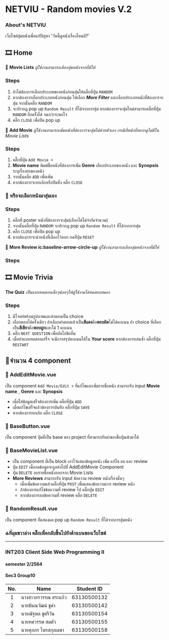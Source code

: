 # NETVIU - Random movies V.2

### About's NETVIU
เว็บไซต์สุ่มหนังเพื่อแก้ปัญหา 'วันนี้ดูหนังเรื่องไหนดี?'

## 🎞️ Home

:round_pushpin: **Movie Lists** _ผู้ใช้งานสามารถเลือกสุ่มหนังจากที่มีให้_
### Steps
1. ถ้าไม่ต้องการเลือกประเภทของหนังก่อนสุ่มให้คลิ๊กที่ปุ่ม `RANDOM`
2. หากต้องการเลือกประเภทหนังก่อนสุ่ม ให้เลือก ***More Filter*** และเลือกประเภทหนังที่ต้องการจะสุ่ม จากนั้นคลิ๊ก `RANDOM`
3. จะปรากฎ pop up `Random Result` ที่ได้จากการสุ่ม หากต้องการจะสุ่มใหม่สามารถคลิ๊กที่ปุ่ม `RANDOM` อีกครั้งได้ จนกว่าจะพอใจ
4. คลิ๊ก `CLOSE` เพื่อปิด pop up

:round_pushpin: **Add Movie** _ผู้ใช้งานสามารถเพิ่มหนังที่ต้องการจะสุ่มได้ด้วยตัวเอง กรณีที่หนังที่อยากดูไม่มีใน Movie Lists_
### Steps
1. คลื๊กที่ปุ่ม `Add Movie +`
2. __Movie name__ พิมพ์ชื่อหนังที่ต้องการเพิ่ม  __Genre__ เลือกประเภทของหนัง และ __Synopsis__ ระบุเรื่องย่อของหนัง
4. จากนั้นคลิ๊ก `ADD` เพื่อเพิ่ม
5. หากต้องการจะยกเลิกหรือปิดทิ้ง คลิ๊ก `CLOSE`

### :round_pushpin: หรือจะเลือกหนังมาสุ่มเอง
### Steps
1. คลิ๊กที่ poster หนังที่ต้องการจะสุ่ม(เลือกได้ไม่จำกัดจำนวน)
2. จากนั้นคลิ๊กที่ปุ่ม `RANDOM` จะปรากฎ pop up `Random Result` ที่ได้จากการสุ่ม
3. คลิ๊ก `CLOSE` เพื่อปิด pop up
4. หากต้องการจะนำหนังที่เลือกไว้ออก กดที่ปุ่ม `RESET`

:round_pushpin: **More Review ic:baseline-arrow-circle-up** _ผู้ใช้งานสามารถเลือกสุ่มหนังจากที่มีให้_
### Steps

## 🎞️ Movie Trivia
**The Quiz** _เป็นแบบทดสอบเล็กๆน้อยๆให้ผู้ใช้งานได้ทดสอบสมอง_
### Steps
1. มีโจทย์พร้อมรูปภาพและคำตอบเป็น choice
2. เลือกตอบได้ครั้งเดียว ถ้าเลือกคำตอบแล้วเป็น**สีแดง**คือ**ตอบผิด**ไม่ได้คะแนน ถ้า choice ที่เลือกเป็น**สีเขียว**คือ**ตอบถูก**และได้ 1 คะแนน
3. คลิ๊ก `NEXT QUESTION` เพื่อถัดไปข้ออื่น
4. เมื่อทำแบบทดสอบเสร็จ จะมีการสรุปคะแนนให้ใน **Your score** หากต้องการเล่นซ้ำ คลิ๊กที่ปุ่ม `RESTART`



## 📢จำนวน 4 component
### :small_red_triangle: AddEditMovie.vue
เป็น component `Add Movie/Edit +` ที่แก้ไขและเพิ่มรายชื่อหนัง สามารถรับ input __Movie name__ , __Genre__ และ __Synopsis__
* เมื่อใส่ข้อมูลเสร็จต้องการเพิ่ม คลิ๊กที่ปุ่ม `ADD`
* เมื่อแก้ไขเสร็จแล้วต้องการบันทึก คลิ๊กที่ปุ่ม `SAVE` 
* หากต้องการยกเลิก คลิ๊ก `CLOSE`

### :small_red_triangle: BaseButton.vue
เป็น component ปุ่มที่เป็น base ของ project ที่สามารถรับค่าของชื่อปุ่มเข้ามาได้

### :small_red_triangle: BaseMovieList.vue
* เป็น component ที่เป็น block เอาไว้แสดงข้อมูลหนัง เพิ่ม แก้ไข ลบ และ review
* ปุ่ม `EDIT` เมื่อกดข้อมูลจะถูกส่งไปที่ AddEditMovie Component
* ปุ่ม `DELETE` ลบรายชื่อหนังออกจาก Movie Lists
* **More Reviews** สามารถรับ input ข้อความ review หนังเรื่องนั้นๆ
  * เมื่อเพิ่มข้อความแล้วคลิ๊กที่ปุ่ม `POST` เพื่อแสดงข้อความการ review หนัง
  * ถ้าต้องการแก้ไขข้อความที่ review ไป คลิ๊กปุ่ม `EDIT` 
  * หากต้องการลบข้อความที่ review คลิ๊ก `DELETE`

### :small_red_triangle: RandomResult.vue
เป็น component ที่แสดงผล pop up `Random Result` ที่ได้จากการสุ่มหนัง


### 🔝ที่มุมขวาล่าง คลิ๊กเพื่อกลับขึ้นไปยังด้านบนของเว็บไซต์


---
### INT203 Client Side Web Programming II

#### semester 2/2564

#### Sec3 Group10

| No. | Name                 | Student ID  |
| :-: | -------------------- | ----------- |
|  1  | นางสาวอรวรรณ สระแก้ว | 63130500132 |
|  2  | นายธันณวัฒน์ ชูดำ    | 63130500142 |
|  3  | นายณัฐพล ชูศรีวัน    | 63130500154 |
|  4  | นายทศวรรษ สมตัว      | 63130500155 |
|  5  | นายศุภกร ไพรสกุลเดชา | 63130500158 |

